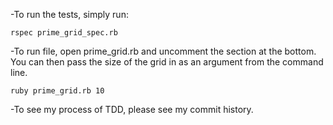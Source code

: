 -To run the tests, simply run:

`rspec prime_grid_spec.rb`

-To run file, open prime_grid.rb and uncomment the section at the bottom. You can then pass the size of the grid in as an argument from the command line.

`ruby prime_grid.rb 10`

-To see my process of TDD, please see my commit history.